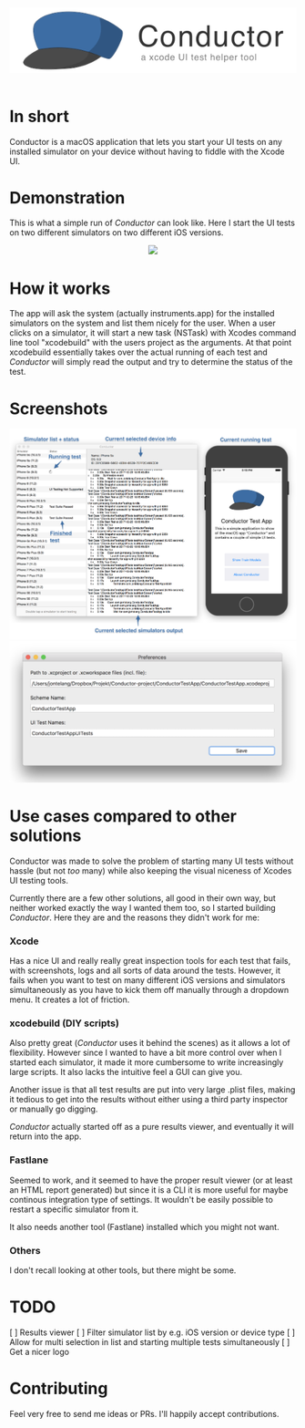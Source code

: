 <div style="text-align:center;"><img src ="Metadata/readme-graphics.png" /></div>
<br/>

# In short
Conductor is a macOS application that lets you start your UI tests on any installed simulator on your device without having to fiddle with the Xcode UI.


# Demonstration
This is what a simple run of _Conductor_ can look like. Here I start the UI tests on two different simulators on two different iOS versions.

<div style="text-align:center;"><img src ="Metadata/gif.gif" /></div>


# How it works

The app will ask the system (actually instruments.app) for the installed simulators on the system and list them nicely for the user. When a user clicks on a simulator, it will start a new task (NSTask) with Xcodes command line tool "xcodebuild" with the users project as the arguments. At that point xcodebuild essentially takes over the actual running of each test and _Conductor_ will simply read the output and try to determine the status of the test.

# Screenshots

<div style="text-align:center;"><img src ="Metadata/overview.png" /></div>

<div style="text-align:center;"><img src ="Metadata/preferences.png" /></div>


# Use cases compared to other solutions

Conductor was made to solve the problem of starting many UI tests without hassle (but not _too_ many) while also keeping the visual niceness of Xcodes UI testing tools.

Currently there are a few other solutions, all good in their own way, but neither worked exactly the way I wanted them too, so I started building _Conductor_. Here they are and the reasons they didn't work for me:

### Xcode 
Has a nice UI and really really great inspection tools for each test that fails, with screenshots, logs and all sorts of data around the tests. However, it fails when you want to test on many different iOS versions and simulators simultaneously as you have to kick them off manually through a dropdown menu. It creates a lot of friction.

### xcodebuild (DIY scripts)
Also pretty great (_Conductor_ uses it behind the scenes) as it allows a lot of flexibility. However since I wanted to have a bit more control over when I started each simulator, it made it more cumbersome to write increasingly large scripts. It also lacks the intuitive feel a GUI can give you. 

Another issue is that all test results are put into very large .plist files, making it tedious to get into the results without either using a third party inspector or manually go digging.

_Conductor_ actually started off as a pure results viewer, and eventually it will return into the app.

### Fastlane
Seemed to work, and it seemed to have the proper result viewer (or at least an HTML report generated) but since it is a CLI it is more useful for maybe continous integration type of settings. It wouldn't be easily possible to restart a specific simulator from it.

It also needs another tool (Fastlane) installed which you might not want.

### Others
I don't recall looking at other tools, but there might be some.

# TODO

[ ] Results viewer
[ ] Filter simulator list by e.g. iOS version or device type
[ ] Allow for multi selection in list and starting multiple tests simultaneously
[ ] Get a nicer logo

# Contributing

Feel very free to send me ideas or PRs. I'll happily accept contributions.
